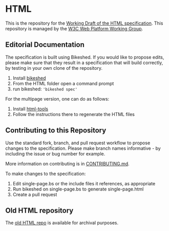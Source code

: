 # HTML

This is the repository for the [Working Draft of the HTML specification](https://w3c.github.io/html/). This repository is managed by the [W3C Web Platform Working Group](https://www.w3.org/WebPlatform/WG/).

## Editorial Documentation

The specification is built using Bikeshed. If you would like to propose edits, please make sure that they result in a specification that will build correctly, by testing in your own clone of the repository.

1. Install [bikeshed](https://github.com/tabatkins/bikeshed)
2. From the HTML folder open a command prompt
3. run bikeshed: `'bikeshed spec'`

For the multipage version, one can do as follows:

1. Install [html-tools](https://github.com/w3c/html-tools)
2. Follow the instructions there to regenerate the HTML files

## Contributing to this Repository

Use the standard fork, branch, and pull request workflow to propose changes to the specification. Please make branch names informative - by including the issue or bug number for example.

More information on contributing is in [CONTRIBUTING.md](CONTRIBUTING.md).

To make changes to the specification:

1. Edit single-page.bs or the include files it references, as appropriate
2. Run bikeshed on single-page.bs to generate single-page.html
3. Create a pull request

## Old HTML repository

The [old HTML repo](https://github.com/w3c/html-old) is available for archival purposes.
